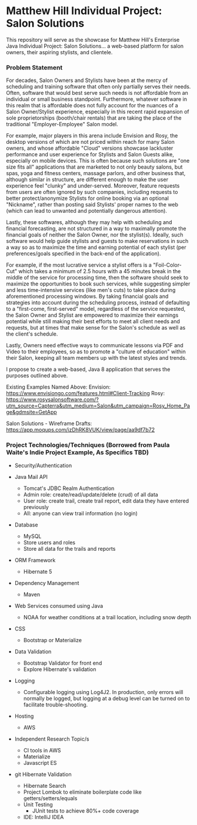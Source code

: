 # Matthew Hill Individual Project: Salon Solutions

This repository will serve as the showcase for Matthew Hill's Enterprise Java Individual Project: Salon Solutions...
a web-based platform for salon owners, their aspiring stylists, and clientele.


### Problem Statement
For decades, Salon Owners and Stylists have been at the mercy of scheduling and training software
that often only partially serves their needs.  Often, software that would best serve such needs is
not affordable from an individual or small business standpoint. Furthermore, whatever software in
this realm that is affordable does not fully account for the nuances of a Salon Owner/Stylist
experience, especially in this recent rapid expansion of sole proprietorships (booth/chair
rentals) that are taking the place of the traditional "Employer-Employee" Salon model.

For example, major players in this arena include Envision and Rosy, the desktop versions of which
are not priced within reach for many Salon owners, and whose affordable "Cloud" versions
showcase lackluster performance and user experience for Stylists and Salon Guests alike, especially
on mobile devices.  This is often because such solutions are "one size fits all" applications that
 are marketed to not only beauty salons, but spas, yoga and fitness centers, massage parlors, and
 other business that, although similar in structure, are different enough to make the user
 experience feel "clunky" and under-served.  Moreover, feature requests from users are often
 ignored by such companies, including requests to better protect/anonymize Stylists for online
 booking via an optional "Nickname", rather than posting said Stylists' proper names to the web
 (which can lead to unwanted and potentially dangerous attention).

Lastly, these softwares, although they may help with scheduling and financial forecasting, are not
structured in a way to maximally promote the financial goals of neither the Salon Owner, nor the
stylist(s).  Ideally, such software would help guide stylists and guests to make reservations in
such a way so as to maximize the time and earning potential of each stylist (per preferences/goals
specified in the back-end of the application).

For example, if the most lucrative service a stylist offers is a "Foil-Color-Cut" which takes a
minimum of 2.5 hours with a 45 minutes break in the middle of the service for processing time, then
the software should seek to maximize the opportunities to book such services, while suggesting simpler
and less time-intensive services (like men's cuts) to take place during aforementioned processing
windows.  By taking financial goals and strategies into account during the scheduling process, instead
of defaulting to a "first-come, first-served" model, regardless of the service requested, the
Salon Owner and Stylist are empowered to maximize their earnings potential while still making their
best efforts to meet all client needs and requests, but at times that make sense for the Salon's schedule
as well as the client's schedule.

Lastly, Owners need effective ways to communicate lessons via PDF and Video to their employees, so
as to promote a "culture of education" within their Salon, keeping all team members up
with the latest styles and trends.

I propose to create a web-based, Java 8 application that serves the purposes outlined above.


Existing Examples Named Above:
Envision: https://www.envisiongo.com/features.html#Client-Tracking
Rosy: https://www.rosysalonsoftware.com/?utm_source=Capterra&utm_medium=Salon&utm_campaign=Rosy_Home_Page&gdmsite=GetApp


Salon Solutions - Wireframe Drafts: https://app.moqups.com/izDhRK8VUK/view/page/aa9df7b72

### Project Technologies/Techniques (Borrowed from Paula Waite's Indie Project Example, As Specifics TBD)
* Security/Authentication
* Java Mail API

  * Tomcat's JDBC Realm Authentication
  * Admin role: create/read/update/delete (crud) of all data
  * User role: create trail, create trail report, edit data they have entered previously
  * All: anyone can view trail information (no login)
* Database
  * MySQL
  * Store users and roles
  * Store all data for the trails and reports
* ORM Framework
  * Hibernate 5
* Dependency Management
  * Maven
* Web Services consumed using Java
  * NOAA for weather conditions at a trail location, including snow depth
* CSS
  * Bootstrap or Materialize
* Data Validation
  * Bootstrap Validator for front end
  * Explore Hibernate's validation
* Logging
  * Configurable logging using Log4J2. In production, only errors will normally be logged, but logging at a debug level can be turned on to facilitate trouble-shooting.
* Hosting
  * AWS
* Independent Research Topic/s
  * CI tools in AWS
  * Materialize
  * Javascript ES
* git Hibernate Validation
    * Hibernate Search
  * Project Lombok to eliminate boilerplate code like getters/setters/equals
  * Unit Testing
    * JUnit tests to achieve 80%+ code coverage
  * IDE: IntelliJ IDEA
